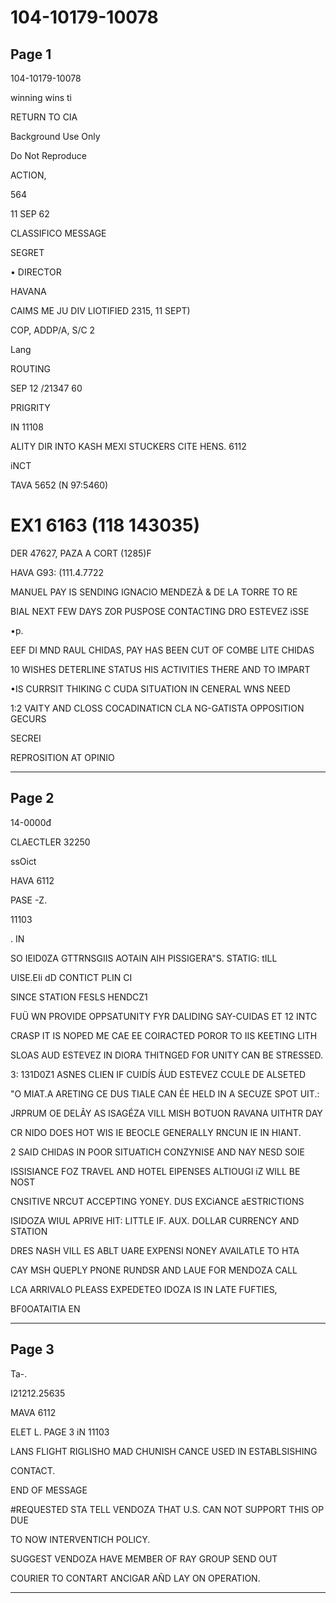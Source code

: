 # 104-10179-10078

## Page 1

104-10179-10078

winning wins ti

RETURN TO CIA

Background Use Only

Do Not Reproduce

ACTION,

564

11 SEP 62

CLASSIFICO MESSAGE

SEGRET

• DIRECTOR

HAVANA

CAIMS ME JU DIV LIOTIFIED 2315, 11 SEPT)

COP, ADDP/A, S/C 2

Lang

ROUTING

SEP 12 /21347 60

PRIGRITY

IN 11108

ALITY DIR INTO KASH MEXI STUCKERS CITE HENS. 6112

iNCT

TAVA 5652 (N 97:5460)

# EX1 6163 (118 143035)

DER 47627, PAZA A CORT (1285)F

HAVA G93: (111.4.7722

MANUEL PAY IS SENDING IGNACIO MENDEZÀ & DE LA TORRE TO RE

BIAL NEXT FEW DAYS ZOR PUSPOSE CONTACTING DRO ESTEVEZ iSSE

•p.

EEF DI MND RAUL CHIDAS, PAY HAS BEEN CUT OF COMBE LITE CHIDAS

10 WISHES DETERLINE STATUS HIS ACTIVITIES THERE AND TO IMPART

•IS CURRSIT THIKING C CUDA SITUATION IN CENERAL WNS NEED

1:2 VAITY AND CLOSS COCADINATICN CLA NG-GATISTA OPPOSITION GECURS

SECREI

REPROSITION AT OPINIO

---

## Page 2

14-0000đ

CLAECTLER 32250

ssOict

HAVA 6112

PASE -Z.

11103

. IN

SO IEID0ZA GTTRNSGIIS AOTAIN AIH PISSIGERA"S. STATIG: tILL

UISE.EIi dD CONTICT PLIN CI

SINCE STATION FESLS HENDCZ1

FUÜ WN PROVIDE OPPSATUNITY FYR DALIDING SAY-CUIDAS ET 12 INTC

CRASP IT IS NOPED ME CAE EE COIRACTED POROR TO IIS KEETING LITH

SLOAS AUD ESTEVEZ IN DIORA THITNGED FOR UNITY CAN BE STRESSED.

3: 131D0Z1 ASNES CLIEN IF CUIDÍS ÁUD ESTEVEZ CCULE DE ALSETED

"O MIAT.A ARETING CE DUS TIALE CAN ÉE HELD IN A SECUZE SPOT UIT.:

JRPRUM OE DELÃY AS ISAGÉZA VILL MISH BOTUON RAVANA UITHTR DAY

CR NIDO DOES HOT WIS IE BEOCLE GENERALLY RNCUN IE IN HIANT.

2 SAID CHIDAS IN POOR SITUATICH CONZYNISE AND NAY NESD SOIE

ISSISIANCE FOZ TRAVEL AND HOTEL EIPENSES ALTIOUGI iZ WILL BE NOST

CNSITIVE NRCUT ACCEPTING YONEY. DUS EXCiANCE aESTRICTIONS

ISIDOZA WIUL APRIVE HIT: LITTLE IF. AUX. DOLLAR CURRENCY AND STATION

DRES NASH VILL ES ABLT UARE EXPENSI NONEY AVAILATLE TO HTA

CAY MSH QUEPLY PNONE RUNDSR AND LAUE FOR MENDOZA CALL

LCA ARRIVALO PLEASS EXPEDETEO IDOZA IS IN LATE FUFTIES,

BF0OATAITIA EN

---

## Page 3

Ta-.

I21212.25635

MAVA 6112

ELET L. PAGE 3 iN 11103

LANS FLIGHT RIGLISHO MAD CHUNISH CANCE USED IN ESTABLSISHING

CONTACT.

END OF MESSAGE

#REQUESTED STA TELL VENDOZA THAT U.S. CAN NOT SUPPORT THIS OP DUE

TO NOW INTERVENTICH POLICY.

SUGGEST VENDOZA HAVE MEMBER OF RAY GROUP SEND OUT

COURIER TO CONTART ANCIGAR AÑD LAY ON OPERATION.

---

